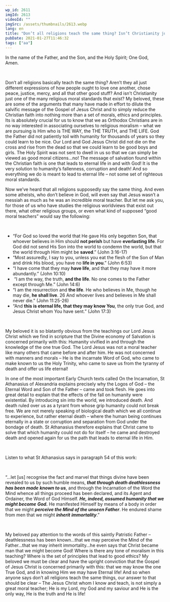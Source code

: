 ```yaml
---
wp_id: 2611
imgId: 2613
videoId: ""
imgSrc: /assets/thumbnails/2613.webp
lang: en
title: "Don’t all religions teach the same thing? Isn’t Christianity just another religious moral standard?"
pubDate: 2021-01-27T11:46:32
tags: ["aa"]
---
```


<!-- page: 6 -->

<p><span data-contrast="auto">In the name of the Father, and the Son, and the Holy Spirit; One God, Amen. </span><span data-ccp-props="{&quot;201341983&quot;:0,&quot;335559739&quot;:200,&quot;335559740&quot;:276}"> </span></p>
<p><span data-ccp-props="{&quot;201341983&quot;:0,&quot;335559739&quot;:200,&quot;335559740&quot;:276}"> </span></p>
<p><span data-contrast="auto">Don’t all religions </span><span data-contrast="auto">basically </span><span data-contrast="auto">teach the same thing? </span><span data-contrast="auto">Aren’t they all just different expressions of how people ought to love one another, chose peace, justice, mercy, and </span><span data-contrast="auto">all that other good stuff? And i</span><span data-contrast="auto">sn’t Christianity just </span><span data-contrast="auto">one of the many </span><span data-contrast="auto">religious moral standard</span><span data-contrast="auto">s that exist</span><span data-contrast="auto">?</span> <span data-contrast="auto">My beloved, these are some of the arguments that many have made in effort to dilute the salvific message of the Gospel of Jesus Christ and to simply </span><span data-contrast="auto">reduce</span><span data-contrast="auto"> the Christian faith into nothing more than a set of morals, </span><span data-contrast="auto">ethics</span><span data-contrast="auto"> and principles. Its is </span><span data-contrast="auto">absolutely crucial</span><span data-contrast="auto"> for us to know that we as Orthodox Christians are in no way interested in associating ourselves to religious moralism – what we are pursuing is </span><span data-contrast="auto">Him</span><span data-contrast="auto"> who is THE WAY, the </span><span data-contrast="auto">THE</span><span data-contrast="auto"> TRUTH, and THE LIFE. God the Father did not patiently toil with humanity for thousands of years so they could learn to be nice. Our Lord and God Jesus Christ did not die on the cross and rise from the dead so that we could learn to be good boys and girls. The Holy Spirit was not sent to dwell in us so that we can simply be viewed as good moral citizens…no! The message of salvation found with</span><span data-contrast="auto">in</span><span data-contrast="auto"> the Christian faith is one that leads to </span><span data-contrast="auto">eternal </span><span data-contrast="auto">life in and with God! It is the very solution to humanity’s fallenness, corruption and death! And </span><span data-contrast="auto">so</span><span data-contrast="auto"> everything we do is meant to lead to </span><span data-contrast="auto">e</span><span data-contrast="auto">ternal life – not some set of righteous moral standards. </span><span data-ccp-props="{&quot;201341983&quot;:0,&quot;335559739&quot;:200,&quot;335559740&quot;:276}"> </span></p>
<p><span data-contrast="auto">Now </span><span data-contrast="auto">we’ve</span><span data-contrast="auto"> heard that all religions supposedly say the same thing. And even some atheists, who </span><span data-contrast="auto">don’t</span><span data-contrast="auto"> believe in God, will even say that Jesus wasn’t a messiah as much as he was an incredible moral teacher. But let me ask you, for those of us who have </span><span data-contrast="auto">studies the religious worldviews that exist out there</span><span data-contrast="auto">, what other religious groups, or even what kind of </span><span data-contrast="auto">supposed “</span><span data-contrast="auto">good moral teacher</span><span data-contrast="auto">s”</span><span data-contrast="auto"> would say the following: </span><span data-ccp-props="{&quot;201341983&quot;:0,&quot;335559739&quot;:200,&quot;335559740&quot;:276}"> </span></p>
<p><span data-ccp-props="{&quot;201341983&quot;:0,&quot;335559739&quot;:200,&quot;335559740&quot;:276}"> </span></p>
<ul>
<li data-leveltext="-" data-font="Book Antiqua" data-listid="38" aria-setsize="-1" data-aria-posinset="0" data-aria-level="1"><span data-contrast="auto">“</span><span data-contrast="auto">For God so loved the world that He gave His only begotten Son, that whoever believes in Him should </span><b><span data-contrast="auto">not perish</span></b><span data-contrast="auto"> but have </span><b><span data-contrast="auto">everlasting life</span></b><span data-contrast="auto">.</span> <span data-contrast="auto">For God did not send His Son into the world to condemn the world, but that the world through Him might be </span><b><span data-contrast="auto">saved</span></b><span data-contrast="auto">.” (John 3:16-17) </span><span data-ccp-props="{&quot;134233279&quot;:true,&quot;201341983&quot;:0,&quot;335559739&quot;:200,&quot;335559740&quot;:276}"> </span></li>
<li data-leveltext="-" data-font="Book Antiqua" data-listid="38" aria-setsize="-1" data-aria-posinset="0" data-aria-level="1"><span data-contrast="auto">“Most assuredly, I say to you, unless you eat the flesh of the Son of Man and drink His blood, you have no </span><b><span data-contrast="auto">life in you</span></b><span data-contrast="auto">.</span><span data-contrast="auto">” (John 6:53) </span><span data-ccp-props="{&quot;134233279&quot;:true,&quot;201341983&quot;:0,&quot;335559739&quot;:200,&quot;335559740&quot;:276}"> </span></li>
<li data-leveltext="-" data-font="Book Antiqua" data-listid="38" aria-setsize="-1" data-aria-posinset="0" data-aria-level="1"><span data-contrast="auto">“</span><span data-contrast="auto">I have come that they may </span><b><span data-contrast="auto">have life</span></b><span data-contrast="auto">, and that they may have it more abundantly.</span><span data-contrast="auto">” (John 10:10) </span><span data-ccp-props="{&quot;134233279&quot;:true,&quot;201341983&quot;:0,&quot;335559739&quot;:200,&quot;335559740&quot;:276}"> </span></li>
<li data-leveltext="-" data-font="Book Antiqua" data-listid="38" aria-setsize="-1" data-aria-posinset="0" data-aria-level="1"><span data-contrast="auto"> “I am the way, the truth, </span><b><span data-contrast="auto">and the life</span></b><span data-contrast="auto">. No one comes to the Father except through Me.</span><span data-contrast="auto">” (John 14:6) </span><span data-ccp-props="{&quot;134233279&quot;:true,&quot;201341983&quot;:0,&quot;335559739&quot;:200,&quot;335559740&quot;:276}"> </span></li>
<li data-leveltext="-" data-font="Book Antiqua" data-listid="38" aria-setsize="-1" data-aria-posinset="0" data-aria-level="1"><span data-contrast="auto">“I am the resurrection and </span><b><span data-contrast="auto">the life</span></b><span data-contrast="auto">. He who believes in Me, though he may die, </span><b><span data-contrast="auto">he shall live</span></b><span data-contrast="auto">. 26 And whoever lives and believes in Me shall never die.</span><span data-contrast="auto">” (John 11:25-26)</span><span data-ccp-props="{&quot;134233279&quot;:true,&quot;201341983&quot;:0,&quot;335559739&quot;:200,&quot;335559740&quot;:276}"> </span></li>
<li data-leveltext="-" data-font="Book Antiqua" data-listid="38" aria-setsize="-1" data-aria-posinset="0" data-aria-level="1"><span data-contrast="auto">“</span><span data-contrast="auto">And </span><b><span data-contrast="auto">this is eternal life, that they may know You</span></b><span data-contrast="auto">, the only true God, and Jesus Christ whom You have sent.</span><span data-contrast="auto">” (John 17:3) </span><span data-ccp-props="{&quot;134233279&quot;:true,&quot;201341983&quot;:0,&quot;335559739&quot;:200,&quot;335559740&quot;:276}"> </span></li>
</ul>
<p><span data-ccp-props="{&quot;201341983&quot;:0,&quot;335559739&quot;:200,&quot;335559740&quot;:276}"> </span></p>
<p><span data-contrast="auto">My beloved it is </span><span data-contrast="auto">so blatantly obvious from the teachings our Lord Jesus Christ which we find in scripture that the Divine economy of Salvation is concerned primarily with this: Human</span><span data-contrast="auto">ity</span><span data-contrast="auto"> vivified in and through the knowledge of the one true God. </span><span data-contrast="auto">The Lord Jesus was not a moral teacher like many others </span><span data-contrast="auto">that came </span><span data-contrast="auto">before and after him</span><span data-contrast="auto">. He was not</span><span data-contrast="auto"> concerned with manners and morals</span><span data-contrast="auto"> &#8211; </span><span data-contrast="auto">He </span><span data-contrast="auto">is the</span><span data-contrast="auto"> incarnate Word of God, who came to make known to us the Holy Trinity</span><span data-contrast="auto">, </span><span data-contrast="auto">who came to save us from the tyranny of death and offer us life eternal! </span><span data-ccp-props="{&quot;201341983&quot;:0,&quot;335559739&quot;:200,&quot;335559740&quot;:276}"> </span></p>
<p><span data-contrast="auto">In one of the most important Early Church texts called On the Incarnation, St Athanasius of Alexandria explains </span><span data-contrast="auto">precisely why the Logos of God – the </span><span data-contrast="auto">Eternal Word and Son of the Father – came and took flesh. He goes into </span><span data-contrast="auto">great detail</span><span data-contrast="auto"> to explain </span><span data-contrast="auto">that</span><span data-contrast="auto"> the effects of the fall on humanity were existential. By introducing sin into the world, we introduced death. And death ruled over us as a tyrant from whose grip humanity could not break free. We are not merely speaking of biological death which we all continue to experience, but rather eternal death – where the human being continues </span><span data-contrast="auto">eternally</span><span data-contrast="auto"> in a state or corruption and separation from God under the bondage of death. </span><span data-contrast="auto">St Athanasius therefore explains that Christ came to solve </span><span data-contrast="auto">that which</span><span data-contrast="auto"> humanity could not do for itself – he came and destroyed death and opened again for us the path that leads to eternal life in Him. </span><span data-contrast="auto"> </span><span data-ccp-props="{&quot;201341983&quot;:0,&quot;335559739&quot;:200,&quot;335559740&quot;:276}"> </span></p>
<p><span data-ccp-props="{&quot;201341983&quot;:0,&quot;335559739&quot;:200,&quot;335559740&quot;:276}"> </span></p>
<p><span data-contrast="auto">Listen to what St Athanasius says in paragraph 54 of this work: </span><span data-ccp-props="{&quot;201341983&quot;:0,&quot;335559739&quot;:200,&quot;335559740&quot;:276}"> </span></p>
<p><span data-ccp-props="{&quot;201341983&quot;:0,&quot;335559739&quot;:200,&quot;335559740&quot;:276}"> </span></p>
<p><span data-contrast="auto">“</span><span data-contrast="auto">…</span><span data-contrast="auto">let </span><span data-contrast="auto">[us]</span><span data-contrast="auto"> recognise the fact and marvel that</span> <span data-contrast="auto">things divine have been revealed to us by</span> <span data-contrast="auto">such humble</span> <span data-contrast="auto">means, </span><b><i><span data-contrast="auto">that through death deathlessness has been made</span></i></b> <b><i><span data-contrast="auto">known to us</span></i></b><span data-contrast="auto">,</span> <span data-contrast="auto">and through the Incarnation of the Word</span> <span data-contrast="auto">the Mind whence all things proceed </span><span data-contrast="auto">has </span><span data-contrast="auto">been</span><span data-contrast="auto"> declared,</span> <span data-contrast="auto">and its Agent and </span><span data-contrast="auto">Ordainer</span><span data-contrast="auto">, the Word of God Himself.</span> <b><i><span data-contrast="auto">He, </span></i></b><b><i><span data-contrast="auto">indeed, assumed</span></i></b><b><i><span data-contrast="auto"> humanity that we might become</span></i></b> <b><i><span data-contrast="auto">God.</span></i></b><span data-contrast="auto"> He manifested Himself by means of </span><span data-contrast="auto">a </span><span data-contrast="auto">body</span><span data-contrast="auto"> in order</span> <span data-contrast="auto">that we might </span><b><i><span data-contrast="auto">perceive the Mind of the unseen Father</span></i></b><span data-contrast="auto">.</span> <span data-contrast="auto">He </span><span data-contrast="auto">endured </span><span data-contrast="auto">shame</span><span data-contrast="auto"> from men that we might </span><b><i><span data-contrast="auto">inherit</span></i></b> <b><i><span data-contrast="auto">immortality</span></i></b><span data-contrast="auto">.</span><span data-contrast="auto">”</span><span data-ccp-props="{&quot;201341983&quot;:0,&quot;335559739&quot;:200,&quot;335559740&quot;:276}"> </span></p>
<p><span data-ccp-props="{&quot;201341983&quot;:0,&quot;335559739&quot;:200,&quot;335559740&quot;:276}"> </span></p>
<p><span data-contrast="auto">My beloved pay attention to the words of this saintly Patristic Father – deathlessness has been known…that we may perceive the Mind of the Father…that we may inherit immortality…he even says that Christ became man that we might become God! Where is there any tone of </span><span data-contrast="auto">moralism</span><span data-contrast="auto"> in this teaching? Where is the set of principles that lead to good ethics? My beloved we must be clear and have the upright conviction that the Gospel of Jesus Christ is concerned primarily with this: that we may know the one True God, and in knowing Him we may have Eternal life! And </span><span data-contrast="auto">so</span><span data-contrast="auto"> when anyone says don’t all religions </span><span data-contrast="auto">teach the same things</span><span data-contrast="auto">,</span><span data-contrast="auto"> our answer to that should be clear – </span><span data-contrast="auto">The </span><span data-contrast="auto">Jesus Christ</span><span data-contrast="auto"> whom I know and teach,</span><span data-contrast="auto"> is not </span><span data-contrast="auto">simply </span><span data-contrast="auto">a </span><span data-contrast="auto">great </span><span data-contrast="auto">moral teacher; He is </span><span data-contrast="auto">my</span><span data-contrast="auto"> Lord, my God and my saviour and He is the only way, </span><span data-contrast="auto">He is the </span><span data-contrast="auto">truth and </span><span data-contrast="auto">He is l</span><span data-contrast="auto">ife!</span><span data-ccp-props="{&quot;201341983&quot;:0,&quot;335559739&quot;:200,&quot;335559740&quot;:276}"> </span></p>
<p><span data-ccp-props="{&quot;201341983&quot;:0,&quot;335559739&quot;:200,&quot;335559740&quot;:276}"> </span></p>
<p>&nbsp;</p>
<p><span data-ccp-props="{&quot;201341983&quot;:0,&quot;335559739&quot;:200,&quot;335559740&quot;:276}"> </span></p>
<p>&nbsp;</p>
<p><span data-ccp-props="{&quot;201341983&quot;:0,&quot;335559739&quot;:200,&quot;335559740&quot;:276}"> </span></p>
<p>&nbsp;</p>
<p><span data-ccp-props="{&quot;201341983&quot;:0,&quot;335559739&quot;:200,&quot;335559740&quot;:276}"> </span></p>
<p>&nbsp;</p>
